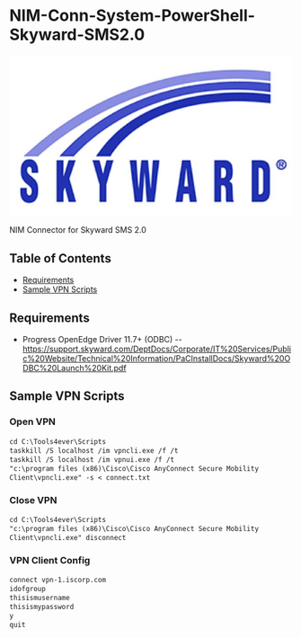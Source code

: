 # NIM-Conn-System-PowerShell-Skyward-SMS2.0

<p align="center">
  <img src="Assets/Logo.jpg">
</p>
NIM Connector for Skyward SMS 2.0

<!-- TABLE OF CONTENTS -->
## Table of Contents
* [Requirements](#Requirements)
* [Sample VPN Scripts](#sample-vpn-scripts)

## Requirements
- Progress OpenEdge Driver 11.7+ (ODBC)
  -- https://support.skyward.com/DeptDocs/Corporate/IT%20Services/Public%20Website/Technical%20Information/PaCInstallDocs/Skyward%20ODBC%20Launch%20Kit.pdf

## Sample VPN Scripts
### Open VPN
```
cd C:\Tools4ever\Scripts
taskkill /S localhost /im vpncli.exe /f /t
taskkill /S localhost /im vpnui.exe /f /t
"c:\program files (x86)\Cisco\Cisco AnyConnect Secure Mobility Client\vpncli.exe" -s < connect.txt
```
### Close VPN
```
cd C:\Tools4ever\Scripts
"c:\program files (x86)\Cisco\Cisco AnyConnect Secure Mobility Client\vpncli.exe" disconnect
```
### VPN Client Config
```
connect vpn-1.iscorp.com
idofgroup
thisismusername
thisismypassword
y
quit
```
